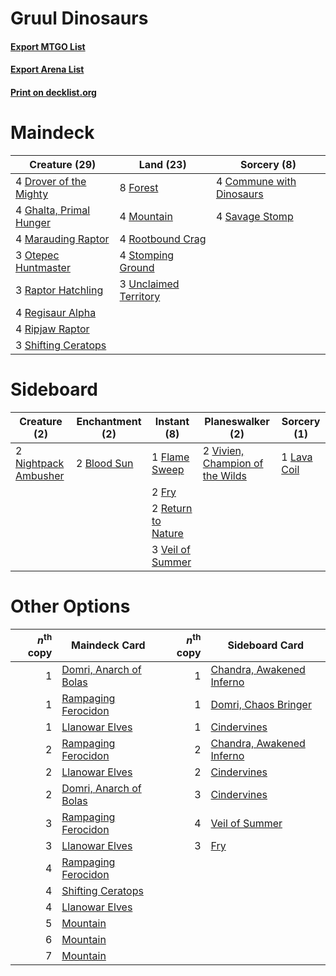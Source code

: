 # Gruul Dinosaurs

#### [Export MTGO List](../collection/Gruul%20Dinosaurs/Gruul%20Dinosaurs.txt)
#### [Export Arena List](../collection/Gruul%20Dinosaurs/Gruul%20Dinosaurs_arena.txt)
#### [Print on decklist.org](http://decklist.org/?deckmain=4%09Commune%20with%20Dinosaurs%0A4%09Drover%20of%20the%20Mighty%0A8%09Forest%0A4%09Ghalta,%20Primal%20Hunger%0A4%09Marauding%20Raptor%0A4%09Mountain%0A3%09Otepec%20Huntmaster%0A3%09Raptor%20Hatchling%0A4%09Regisaur%20Alpha%0A4%09Ripjaw%20Raptor%0A4%09Rootbound%20Crag%0A4%09Savage%20Stomp%0A3%09Shifting%20Ceratops%0A4%09Stomping%20Ground%0A3%09Unclaimed%20Territory&deckside=2%09Blood%20Sun%0A1%09Flame%20Sweep%0A2%09Fry%0A1%09Lava%20Coil%0A2%09Nightpack%20Ambusher%0A2%09Return%20to%20Nature%0A3%09Veil%20of%20Summer%0A2%09Vivien,%20Champion%20of%20the%20Wilds)
# Maindeck

|                                          Creature (29)                                           |                                           Land (23)                                            |                                            Sorcery (8)                                            |
|--------------------------------------------------------------------------------------------------|------------------------------------------------------------------------------------------------|---------------------------------------------------------------------------------------------------|
|4 [Drover of the Mighty](http://gatherer.wizards.com/Pages/Card/Details.aspx?multiverseid=435342) |8 [Forest](http://gatherer.wizards.com/Pages/Card/Details.aspx?multiverseid=439860)             |4 [Commune with Dinosaurs](http://gatherer.wizards.com/Pages/Card/Details.aspx?multiverseid=435336)|
|4 [Ghalta, Primal Hunger](http://gatherer.wizards.com/Pages/Card/Details.aspx?multiverseid=456564)|4 [Mountain](http://gatherer.wizards.com/Pages/Card/Details.aspx?multiverseid=439859)           |4 [Savage Stomp](http://gatherer.wizards.com/Pages/Card/Details.aspx?multiverseid=435361)          |
|4 [Marauding Raptor](http://gatherer.wizards.com/Pages/Card/Details.aspx?multiverseid=466904)     |4 [Rootbound Crag](http://gatherer.wizards.com/Pages/Card/Details.aspx?multiverseid=420934)     |                                                                                                   |
|3 [Otepec Huntmaster](http://gatherer.wizards.com/Pages/Card/Details.aspx?multiverseid=435307)    |4 [Stomping Ground](http://gatherer.wizards.com/Pages/Card/Details.aspx?multiverseid=405110)    |                                                                                                   |
|3 [Raptor Hatchling](http://gatherer.wizards.com/Pages/Card/Details.aspx?multiverseid=435309)     |3 [Unclaimed Territory](http://gatherer.wizards.com/Pages/Card/Details.aspx?multiverseid=435419)|                                                                                                   |
|4 [Regisaur Alpha](http://gatherer.wizards.com/Pages/Card/Details.aspx?multiverseid=435383)       |                                                                                                |                                                                                                   |
|4 [Ripjaw Raptor](http://gatherer.wizards.com/Pages/Card/Details.aspx?multiverseid=435359)        |                                                                                                |                                                                                                   |
|3 [Shifting Ceratops](http://gatherer.wizards.com/Pages/Card/Details.aspx?multiverseid=466948)    |                                                                                                |                                                                                                   |


# Sideboard

|                                         Creature (2)                                          |                                   Enchantment (2)                                    |                                         Instant (8)                                         |                                             Planeswalker (2)                                             |                                     Sorcery (1)                                      |
|-----------------------------------------------------------------------------------------------|--------------------------------------------------------------------------------------|---------------------------------------------------------------------------------------------|----------------------------------------------------------------------------------------------------------|--------------------------------------------------------------------------------------|
|2 [Nightpack Ambusher](http://gatherer.wizards.com/Pages/Card/Details.aspx?multiverseid=466939)|2 [Blood Sun](http://gatherer.wizards.com/Pages/Card/Details.aspx?multiverseid=439749)|1 [Flame Sweep](http://gatherer.wizards.com/Pages/Card/Details.aspx?multiverseid=466893)     |2 [Vivien, Champion of the Wilds](http://gatherer.wizards.com/Pages/Card/Details.aspx?multiverseid=461107)|1 [Lava Coil](http://gatherer.wizards.com/Pages/Card/Details.aspx?multiverseid=452858)|
|                                                                                               |                                                                                      |2 [Fry](http://gatherer.wizards.com/Pages/Card/Details.aspx?multiverseid=466894)             |                                                                                                          |                                                                                      |
|                                                                                               |                                                                                      |2 [Return to Nature](http://gatherer.wizards.com/Pages/Card/Details.aspx?multiverseid=461102)|                                                                                                          |                                                                                      |
|                                                                                               |                                                                                      |3 [Veil of Summer](http://gatherer.wizards.com/Pages/Card/Details.aspx?multiverseid=466952)  |                                                                                                          |                                                                                      |


# Other Options

|*n*<sup>th</sup> copy|                                          Maindeck Card                                          |*n*<sup>th</sup> copy|                                           Sideboard Card                                           |
|--------------------:|-------------------------------------------------------------------------------------------------|--------------------:|----------------------------------------------------------------------------------------------------|
|                    1|[Domri, Anarch of Bolas](http://gatherer.wizards.com/Pages/Card/Details.aspx?multiverseid=461118)|                    1|[Chandra, Awakened Inferno](http://gatherer.wizards.com/Pages/Card/Details.aspx?multiverseid=466881)|
|                    1|[Rampaging Ferocidon](http://gatherer.wizards.com/Pages/Card/Details.aspx?multiverseid=435308)   |                    1|[Domri, Chaos Bringer](http://gatherer.wizards.com/Pages/Card/Details.aspx?multiverseid=460128)     |
|                    1|[Llanowar Elves](http://gatherer.wizards.com/Pages/Card/Details.aspx?multiverseid=129626)        |                    1|[Cindervines](http://gatherer.wizards.com/Pages/Card/Details.aspx?multiverseid=457305)              |
|                    2|[Rampaging Ferocidon](http://gatherer.wizards.com/Pages/Card/Details.aspx?multiverseid=435308)   |                    2|[Chandra, Awakened Inferno](http://gatherer.wizards.com/Pages/Card/Details.aspx?multiverseid=466881)|
|                    2|[Llanowar Elves](http://gatherer.wizards.com/Pages/Card/Details.aspx?multiverseid=129626)        |                    2|[Cindervines](http://gatherer.wizards.com/Pages/Card/Details.aspx?multiverseid=457305)              |
|                    2|[Domri, Anarch of Bolas](http://gatherer.wizards.com/Pages/Card/Details.aspx?multiverseid=461118)|                    3|[Cindervines](http://gatherer.wizards.com/Pages/Card/Details.aspx?multiverseid=457305)              |
|                    3|[Rampaging Ferocidon](http://gatherer.wizards.com/Pages/Card/Details.aspx?multiverseid=435308)   |                    4|[Veil of Summer](http://gatherer.wizards.com/Pages/Card/Details.aspx?multiverseid=466952)           |
|                    3|[Llanowar Elves](http://gatherer.wizards.com/Pages/Card/Details.aspx?multiverseid=129626)        |                    3|[Fry](http://gatherer.wizards.com/Pages/Card/Details.aspx?multiverseid=466894)                      |
|                    4|[Rampaging Ferocidon](http://gatherer.wizards.com/Pages/Card/Details.aspx?multiverseid=435308)   |                     |                                                                                                    |
|                    4|[Shifting Ceratops](http://gatherer.wizards.com/Pages/Card/Details.aspx?multiverseid=466948)     |                     |                                                                                                    |
|                    4|[Llanowar Elves](http://gatherer.wizards.com/Pages/Card/Details.aspx?multiverseid=129626)        |                     |                                                                                                    |
|                    5|[Mountain](http://gatherer.wizards.com/Pages/Card/Details.aspx?multiverseid=439859)              |                     |                                                                                                    |
|                    6|[Mountain](http://gatherer.wizards.com/Pages/Card/Details.aspx?multiverseid=439859)              |                     |                                                                                                    |
|                    7|[Mountain](http://gatherer.wizards.com/Pages/Card/Details.aspx?multiverseid=439859)              |                     |                                                                                                    |

